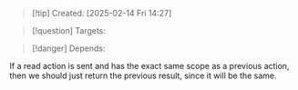
>[!tip] Created: [2025-02-14 Fri 14:27]

>[!question] Targets: 

>[!danger] Depends: 

If a read action is sent and has the exact same scope as a previous action, then we should just return the previous result, since it will be the same.
